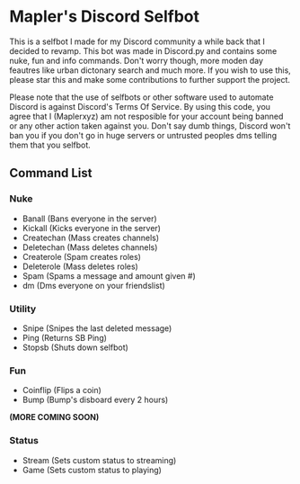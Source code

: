 # Mapler's Discord Selfbot
This is a selfbot I made for my Discord community a while back that I decided to revamp. This bot was made in Discord.py and contains some nuke, fun and info commands. Don't worry though, more moden day feautres like urban dictonary search and much more. If you wish to use this, please star this and make some contributions to further support the project.

Please note that the use of selfbots or other software used to automate Discord is against Discord's Terms Of Service. By using this code, you agree that I (Maplerxyz) am not resposible for your account being banned or any other action taken against you. Don't say dumb things, Discord won't ban you if you don't go in huge servers or untrusted peoples dms telling them that you selfbot.

## Command List

### Nuke
- Banall (Bans everyone in the server)
- Kickall (Kicks everyone in the server)
- Createchan (Mass creates channels)
- Deletechan (Mass deletes channels)
- Createrole (Spam creates roles)
- Deleterole (Mass deletes roles)
- Spam (Spams a message and amount given #)
- dm (Dms everyone on your friendslist)

### Utility 
- Snipe (Snipes the last deleted message)
- Ping (Returns SB Ping)
- Stopsb (Shuts down selfbot)

### Fun
- Coinflip (Flips a coin)
- Bump (Bump's disboard every 2 hours)

**(MORE COMING SOON)**

### Status
- Stream (Sets custom status to streaming)
- Game (Sets custom status to playing)
